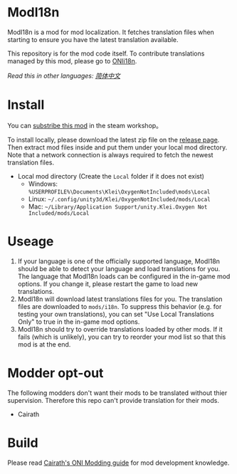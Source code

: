 # ModI18n
ModI18n is a mod for mod localization. It fetches translation files when starting to ensure you have the latest translation available.

This repository is for the mod code itself. To contribute translations managed by this mod, please go to [ONIi18n](https://github.com/ONI-Wiki-zh/ONIi18n).

*Read this in other languages: [简体中文](README.zh-hans.md)*

# Install
You can [substribe this mod](https://steamcommunity.com/sharedfiles/filedetails/?id=2692663069) in the steam workshop。

To install locally, please download the latest zip file on the [release page](https://github.com/ONI-Wiki-zh/ModI18n/releases). Then extract mod files inside and put them under your local mod directory. Note that a network connection is always required to fetch the newest translation files.
- Local mod directory (Create the `Local` folder if it does not exist)
  - Windows: `%USERPROFILE%\Documents\Klei\OxygenNotIncluded\mods\Local`
  - Linux: `~/.config/unity3d/Klei/OxygenNotIncluded/mods/Local`
  - Mac: `~/Library/Application Support/unity.Klei.Oxygen Not Included/mods/Local`

# Useage
1. If your language is one of the officially supported language, ModI18n should be able to detect your language and load translations for you. The language that ModI18n loads can be configured in the in-game mod options. If you change it, please restart the game to load new translations.
2. ModI18n will download latest translations files for you. The translation files are downloaded to `mods/i18n`. To suppress this behavior (e.g. for testing your own translations), you can set "Use Local Translations Only" to true in the in-game mod options.
3. ModI18n should try to override translations loaded by other mods. If it fails (which is unlikely), you can try to reorder your mod list so that this mod is at the end.

# Modder opt-out
The following modders don't want their mods to be translated without thier supervision. Therefore this repo can't provide translation for their mods.
* Cairath

# Build
Please read [Cairath's ONI Modding guide](https://github.com/Cairath/Oxygen-Not-Included-Modding/wiki) for mod development knowledge.
